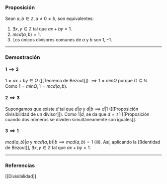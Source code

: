 ### Proposición

Sean $a,b \in \mathbb{Z}, a \not = 0 \not = b$, son equivalentes:
1. $\exists x,y \in \mathbb{Z}$ tal que $ax +by = 1$.
2. $mcd(a,b)=1$.
3. Los únicos divisores comunes de $a$ y $b$ son $1, -1$.

---
### Demostración

#### $1 \implies 2$
$1 = ax + by \in \Omega$ ([[Teorema de Bezout]]) $\implies 1 = min\Omega$ porque $\Omega \subseteq \mathbb{N}$. Como $1 = min \Omega, 1 = mcd(a,b)$.
#### $2 \implies 3$
Supongamos que existe $d$ tal que $d|a$ y $d|b \implies d|1$ ([[Proposición divisibilidad de un divisor]]). Como $1|d$, se da que $d = \pm 1$ [[Proposición cuando dos números se dividen simultáneamente son iguales]].
#### $3 \implies 1$
$mcd(a,b)|a$ y $mcd(a,b)|b \implies mcd(a,b)=1$ (iii). Así, aplicando la [[Identidad de Bezout]], $\exists x,y \in \mathbb{Z}$ tal que $ax + by =1$.

---
### Referencias

[[Divisibilidad]]